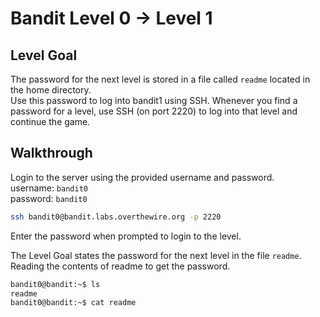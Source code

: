 # Bandit Level 0 -> Level 1

## Level Goal  

The password for the next level is stored in a file called `readme` located in the home directory.  
Use this password to log into bandit1 using SSH. Whenever you find a password for a level, use SSH (on port 2220) to log into that level and continue the game.  

## Walkthrough 
Login to the server using the provided username and password.  
username: `bandit0`  
password: `bandit0`

```bash
ssh bandit0@bandit.labs.overthewire.org -p 2220
```

Enter the password when prompted to login to the level.  

The Level Goal states the password for the next level in the file `readme`.  
Reading the contents of readme to get the password.

```bash
bandit0@bandit:~$ ls
readme
bandit0@bandit:~$ cat readme 
```